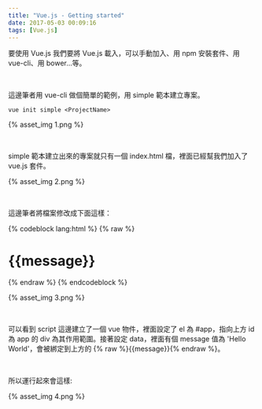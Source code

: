 ```yaml
---
title: "Vue.js - Getting started"
date: 2017-05-03 00:09:16
tags: [Vue.js]
---
```


要使用 Vue.js 我們要將 Vue.js 載入，可以手動加入、用 npm 安裝套件、用 vue-cli、用 bower...等。  

<!-- More -->

<br/>


這邊筆者用 vue-cli 做個簡單的範例，用 simple 範本建立專案。  

    vue init simple <ProjectName>  

{% asset_img 1.png %}

<br/>


simple 範本建立出來的專案就只有一個 index.html 檔，裡面已經幫我們加入了 vue.js 套件。  

{% asset_img 2.png %}

<br/>


這邊筆者將檔案修改成下面這樣：  

{% codeblock lang:html %}
{% raw %}
<!DOCTYPE html>
<html>
<head>
  <title>Vue - Hello World</title>
  <script src="https://unpkg.com/vue/dist/vue.js"></script>
</head>
<body>
  <div id="app">
    <h1>{{message}}</h1>
  </div>

  <script>
    new Vue({
      el: '#app',
      data: {
        message: 'Hello World',
      }      
    })
  </script>
</body>
</html>
{% endraw %}
{% endcodeblock %}

<br/>


{% asset_img 3.png %}

<br/>


可以看到 script 這邊建立了一個 vue 物件，裡面設定了 el 為 #app，指向上方 id 為 app 的 div 為其作用範圍。接著設定 data，裡面有個 message 值為 'Hello World'，會被綁定到上方的 {% raw %}{{message}}{% endraw %}。  

<br/>


所以運行起來會這樣:   

{% asset_img 4.png %}

<br/>
